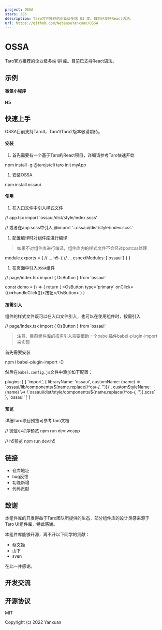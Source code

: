 ```yaml
---
project: OSSA
stars: 385
description: Taro官方推荐的企业级多端 UI 库。目前已支持React语法。
url: https://github.com/NeteaseYanxuan/OSSA
---
```


OSSA
====

Taro官方推荐的企业级多端 **UI** 库。目前已支持React语法。

示例
--

#### 微信小程序

#### H5

快速上手
----

OSSA目前支持Taro3，Taro1/Taro2版本敬请期待。

#### 安装

1.  首先需要有一个基于Taro的React项目，详细请参考Taro快速开始

npm install -g @tarojs/cli
taro init myApp

1.  安装OSSA

npm install ossaui

#### 使用

1.  在入口文件中引入样式文件

// app.tsx
import 'ossaui/dist/style/index.scss'

// 或者在app.scss中引入
@import '~ossaui/dist/style/index.scss'

1.  配置编译时对组件库进行编译

> 如果不对组件库进行编译，组件库内的样式文件不会经过postcss处理

module.exports \= {
  // ...
  h5: {
    // ...
    esnextModules: \['ossaui'\]
  }
}

1.  在页面中引入`OSSA`组件

// page/index.tsx
import { OsButton } from 'ossaui'

const demo \= () \=> {
  return (
    <OsButton type\='primary' onClick\={()\=>handleClick()}\>按钮</OsButton\>
  )
}

#### 按需引入

组件的样式文件既可以在入口文件引入，也可以在使用组件时，按需引入

// page/index.tsx
import { OsButton } from 'ossaui'

> 注意，目前组件库的按需引入需要借助一个babel插件babel-plugin-import来实现

首先需要安装

npm i babel-plugin-import -D

然后在`babel.config.js`文件中添加如下配置：

plugins: \[
  \[
    'import',
    {
      libraryName: 'ossaui',
      customName: (name) \=> \`ossaui/lib/components/${name.replace(/^os\-/, '')}\`,
      customStyleName: (name) \=> \`ossaui/dist/style/components/${name.replace(/^os\-/, '')}.scss\`
    },
    'ossaui'
  \]
\]

#### 预览

详细Taro项目预览可参考Taro文档

// 微信小程序预览
npm run dev:weapp

// h5预览
npm run dev:h5

链接
--

-   仓库地址
-   bug反馈
-   功能新增
-   代码贡献

致谢
--

本组件库的开发得益于Taro团队所提供的生态，部分组件库的设计灵感来源于Taro UI组件库，特此感谢。

本组件库能够开源，离不开以下同学的贡献：

-   蔡文姬
-   山下
-   sven

在此一并感谢。

开发交流
----

开源协议
----

MIT

Copyright (c) 2022 Yanxuan
